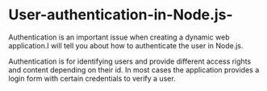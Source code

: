 # User-authentication-in-Node.js-
Authentication is an important issue when creating a dynamic web application.I will tell you about how to authenticate the user in Node.js.

Authentication is for identifying users and provide different access rights and content depending on their id. In most cases the application provides a login form with certain credentials to verify a user.
